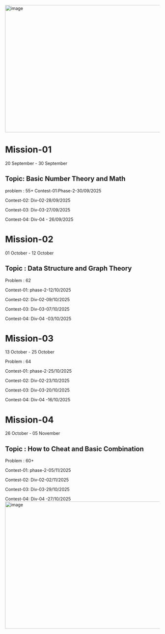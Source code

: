 <img width="718" height="413" alt="image" src="https://github.com/user-attachments/assets/f7cf81f0-a647-4932-8a33-b2bd96995ee8" />

# Mission-01
20 September - 30 September 
## Topic: Basic Number Theory and Math

problem : 55+
Contest-01:Phase-2-30/09/2025

Contest-02: Div-02-28/09/2025

Contest-03: Div-03-27/09/2025

Contest-04: Div-04 - 26/09/2025

# Mission-02
01 October - 12 October
## Topic : Data Structure and Graph Theory 

Problem : 62

Contest-01: phase-2-12/10/2025

Contest-02: Div-02-09/10/2025

Contest-03: Div-03-07/10/2025

Contest-04: Div-04 -03/10/2025

# Mission-03
13 October - 25 October

Problem : 64

Contest-01: phase-2-25/10/2025

Contest-02: Div-02-23/10/2025

Contest-03: Div-03-20/10/2025

Contest-04: Div-04 -16/10/2025

# Mission-04
26 October - 05 November
## Topic : How to Cheat and Basic Combination 

Problem : 60+

Contest-01: phase-2-05/11/2025

Contest-02: Div-02-02/11/2025

Contest-03: Div-03-29/10/2025

Contest-04: Div-04 -27/10/2025
<img width="718" height="413" alt="image" src="https://github.com/user-attachments/assets/f47f458f-387b-4032-b191-39dd10805cfd" />
